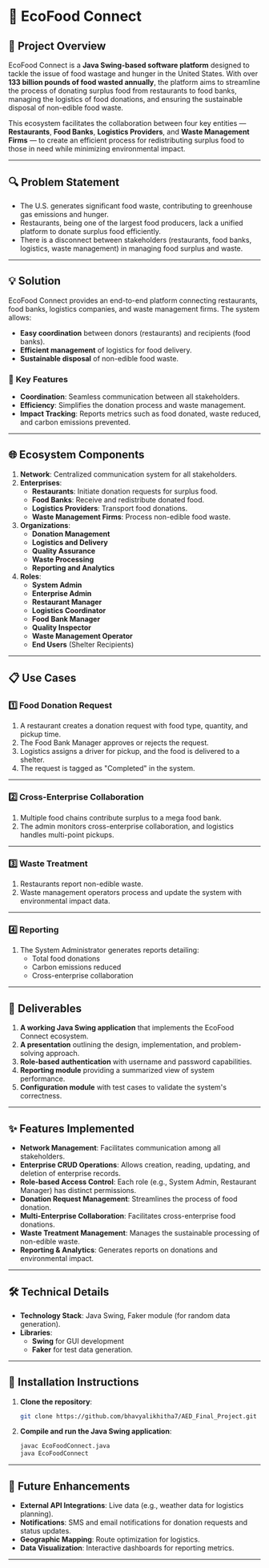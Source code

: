 # 🚀 EcoFood Connect

## 📘 **Project Overview**
EcoFood Connect is a **Java Swing-based software platform** designed to tackle the issue of food wastage and hunger in the United States. With over **133 billion pounds of food wasted annually**, the platform aims to streamline the process of donating surplus food from restaurants to food banks, managing the logistics of food donations, and ensuring the sustainable disposal of non-edible food waste.

This ecosystem facilitates the collaboration between four key entities — **Restaurants**, **Food Banks**, **Logistics Providers**, and **Waste Management Firms** — to create an efficient process for redistributing surplus food to those in need while minimizing environmental impact.

---

## 🔍 **Problem Statement**
- The U.S. generates significant food waste, contributing to greenhouse gas emissions and hunger.
- Restaurants, being one of the largest food producers, lack a unified platform to donate surplus food efficiently.
- There is a disconnect between stakeholders (restaurants, food banks, logistics, waste management) in managing food surplus and waste.

---

## 💡 **Solution**
EcoFood Connect provides an end-to-end platform connecting restaurants, food banks, logistics companies, and waste management firms. The system allows:

- **Easy coordination** between donors (restaurants) and recipients (food banks).
- **Efficient management** of logistics for food delivery.
- **Sustainable disposal** of non-edible food waste.

### 🔑 **Key Features**
- **Coordination**: Seamless communication between all stakeholders.
- **Efficiency**: Simplifies the donation process and waste management.
- **Impact Tracking**: Reports metrics such as food donated, waste reduced, and carbon emissions prevented.

---

## 🌐 **Ecosystem Components**
1. **Network**: Centralized communication system for all stakeholders.
2. **Enterprises**: 
   - **Restaurants**: Initiate donation requests for surplus food.
   - **Food Banks**: Receive and redistribute donated food.
   - **Logistics Providers**: Transport food donations.
   - **Waste Management Firms**: Process non-edible food waste.
3. **Organizations**:
   - **Donation Management**
   - **Logistics and Delivery**
   - **Quality Assurance**
   - **Waste Processing**
   - **Reporting and Analytics**
4. **Roles**:
   - **System Admin**
   - **Enterprise Admin**
   - **Restaurant Manager**
   - **Logistics Coordinator**
   - **Food Bank Manager**
   - **Quality Inspector**
   - **Waste Management Operator**
   - **End Users** (Shelter Recipients)

---

## 📋 **Use Cases**

### **1️⃣ Food Donation Request**
1. A restaurant creates a donation request with food type, quantity, and pickup time.
2. The Food Bank Manager approves or rejects the request.
3. Logistics assigns a driver for pickup, and the food is delivered to a shelter.
4. The request is tagged as "Completed" in the system.

---

### **2️⃣ Cross-Enterprise Collaboration**
1. Multiple food chains contribute surplus to a mega food bank.
2. The admin monitors cross-enterprise collaboration, and logistics handles multi-point pickups.

---

### **3️⃣ Waste Treatment**
1. Restaurants report non-edible waste.
2. Waste management operators process and update the system with environmental impact data.

---

### **4️⃣ Reporting**
1. The System Administrator generates reports detailing:
   - Total food donations
   - Carbon emissions reduced
   - Cross-enterprise collaboration

---

## 🎯 **Deliverables**
1. **A working Java Swing application** that implements the EcoFood Connect ecosystem.
2. **A presentation** outlining the design, implementation, and problem-solving approach.
3. **Role-based authentication** with username and password capabilities.
4. **Reporting module** providing a summarized view of system performance.
5. **Configuration module** with test cases to validate the system's correctness.

---

## ✨ **Features Implemented**

- **Network Management**: Facilitates communication among all stakeholders.
- **Enterprise CRUD Operations**: Allows creation, reading, updating, and deletion of enterprise records.
- **Role-based Access Control**: Each role (e.g., System Admin, Restaurant Manager) has distinct permissions.
- **Donation Request Management**: Streamlines the process of food donation.
- **Multi-Enterprise Collaboration**: Facilitates cross-enterprise food donations.
- **Waste Treatment Management**: Manages the sustainable processing of non-edible waste.
- **Reporting & Analytics**: Generates reports on donations and environmental impact.

---

## 🛠️ **Technical Details**
- **Technology Stack**: Java Swing, Faker module (for random data generation).
- **Libraries**: 
  - **Swing** for GUI development
  - **Faker** for test data generation.
  
---

## 🚀 **Installation Instructions**

1. **Clone the repository**:
    ```bash
    git clone https://github.com/bhavyalikhitha7/AED_Final_Project.git
    ```

2. **Compile and run the Java Swing application**:
    ```bash
    javac EcoFoodConnect.java
    java EcoFoodConnect
    ```

---

## 🔮 **Future Enhancements**
- **External API Integrations**: Live data (e.g., weather data for logistics planning).
- **Notifications**: SMS and email notifications for donation requests and status updates.
- **Geographic Mapping**: Route optimization for logistics.
- **Data Visualization**: Interactive dashboards for reporting metrics.
  
---

